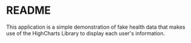 # README

This application is a simple demonstration of fake health data that makes use of the HighCharts Library to display each user's information.
